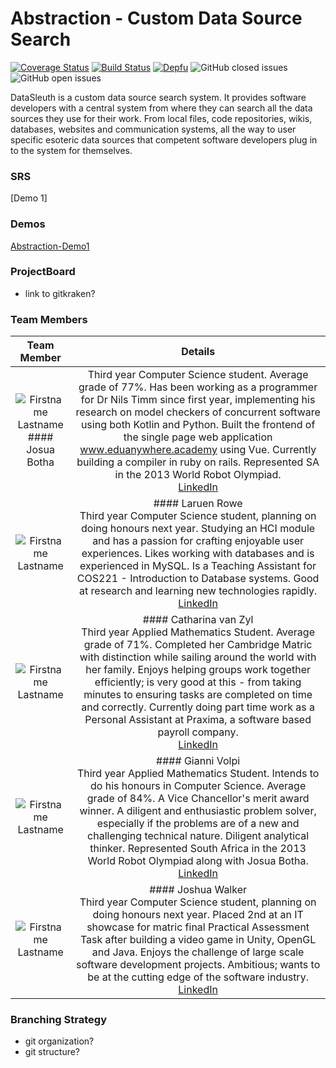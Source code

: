 # Abstraction - Custom Data Source Search

[![Coverage Status](https://coveralls.io/repos/github/COS301-SE-2021/Custom-Data-Source-Search/badge.svg?branch=development)](https://coveralls.io/github/COS301-SE-2021/Custom-Data-Source-Search?branch=development)
[![Build Status](https://travis-ci.com/COS301-SE-2021/Custom-Data-Source-Search.svg?branch=development)](https://travis-ci.com/COS301-SE-2021/Custom-Data-Source-Search)
[![Depfu](https://badges.depfu.com/badges/6e835e46e3121642adf08ae7b26aa0ad/overview.svg)](https://depfu.com/github/COS301-SE-2021/Custom-Data-Source-Search?project_id=27213)
![GitHub closed issues](https://img.shields.io/github/issues-closed-raw/COS301-SE-2021/Custom-Data-Source-Search)
![GitHub open issues](https://img.shields.io/github/issues-raw/COS301-SE-2021/Custom-Data-Source-Search)

DataSleuth is a custom data source search system. It provides software developers 
with a central system from where they can search all the data sources they use for 
their work. From local files, code repositories, wikis, databases, 
websites and communication systems, all the way to user specific esoteric
data sources that competent software developers plug in to the system for themselves.

### SRS
[Demo 1]

### Demos
[Abstraction-Demo1](https://drive.google.com/file/d/1WIq43rK1QcAUI2rphf7WnFq0o-pYTh03/view?usp=sharing)

### ProjectBoard
- link to gitkraken?

### Team Members


| **Team Member** | **Details** |
| :----: | :-----: | 
| ![Firstname Lastname](https://i.ibb.co/d0kSPY3/josua-circ.png "Josua Botha") <br/> #### Josua Botha | Third year Computer Science student. Average grade of 77%. Has been working as a programmer for Dr Nils Timm since first year, implementing his research on model checkers of concurrent software using both Kotlin and Python. Built the frontend of the single page web application www.eduanywhere.academy using Vue. Currently building a compiler in ruby on rails. Represented SA in the 2013 World Robot Olympiad. <br/> [LinkedIn](https://www.linkedin.com/in/josua-botha-63417274/) |
| ![Firstname Lastname](https://i.ibb.co/CPkw44n/lauren-circ.png "Lauren Rowe") | #### Laruen Rowe <br/> Third year Computer Science student, planning on doing honours next year. Studying an HCI module and has a passion for crafting enjoyable user experiences. Likes working with databases and is experienced in MySQL. Is a Teaching Assistant for COS221 - Introduction to Database systems. Good at research and learning new technologies rapidly. <br/> [LinkedIn](https://www.linkedin.com/in/lauren-rowe-63b15b18b/)
| ![Firstname Lastname](https://i.ibb.co/HpJfTy7/marike-circ.png "Catharina van Zyl") | #### Catharina van Zyl <br/> Third year Applied Mathematics Student. Average grade of 71%. Completed her Cambridge Matric with distinction while sailing around the world with her family. Enjoys helping groups work together efficiently; is very good at this - from taking minutes to ensuring tasks are completed on time and correctly. Currently doing part time work as a Personal Assistant at Praxima, a software based payroll company. <br/> [LinkedIn](https://www.linkedin.com/in/catharina-van-zyl-a3286b20b/)
| ![Firstname Lastname](https://i.ibb.co/wrHm84Z/gianni-circ.png "Gianni Volpi") | #### Gianni Volpi <br/> Third year Applied Mathematics Student. Intends to do his honours in Computer Science. Average grade of 84%. A Vice Chancellor's merit award winner. A diligent and enthusiastic problem solver, especially if the problems are of a new and challenging technical nature. Diligent analytical thinker. Represented South Africa in the 2013 World Robot Olympiad along with Josua Botha. <br/> [LinkedIn](https://www.linkedin.com/in/gianni-volpi)
| ![Firstname Lastname](https://i.ibb.co/82Ccdzs/josh-circ.png "Joshua Walker") | #### Joshua Walker <br/> Third year Computer Science student, planning on doing honours next year. Placed 2nd at an IT showcase for matric final Practical Assessment Task after building a video game in Unity, OpenGL and Java. Enjoys the challenge of large scale software development projects. Ambitious; wants to be at the cutting edge of the software industry. <br/> [LinkedIn](https://www.linkedin.com/in/joshua-walker-7b0816208)

### Branching Strategy
- git organization?
- git structure?
